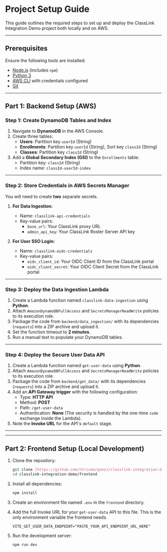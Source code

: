 # Project Setup Guide

This guide outlines the required steps to set up and deploy the ClassLink Integration Demo project both locally and on AWS.

---

## Prerequisites

Ensure the following tools are installed:

- [Node.js](https://nodejs.org/) (includes `npm`)
- [Python 3](https://www.python.org/)
- [AWS CLI](https://aws.amazon.com/cli/) with credentials configured
- [Git](https://git-scm.com/)

---

## Part 1: Backend Setup (AWS)

### Step 1: Create DynamoDB Tables and Index

1.  Navigate to **DynamoDB** in the AWS Console.
2.  Create three tables:
    -   **Users**: Partition key `userId` (String)
    -   **Enrollments**: Partition key `userId` (String), Sort key `classId` (String)
    -   **Classes**: Partition key `classId` (String)
3.  Add a **Global Secondary Index (GSI)** to the `Enrollments` table:
    -   Partition key: `classId` (String)
    -   Index name: `classId-userId-index`

---

### Step 2: Store Credentials in AWS Secrets Manager

You will need to create **two** separate secrets.

1.  **For Data Ingestion:**
    -   Name: `classlink-api-credentials`
    -   Key-value pairs:
        -   `base_url`: Your ClassLink proxy URL
        -   `admin_api_key`: Your ClassLink Roster Server API key

2.  **For User SSO Login:**
    -   Name: `classlink-oidc-credentials`
    -   Key-value pairs:
        -   `oidc_client_id`: Your OIDC Client ID from the ClassLink portal
        -   `oidc_client_secret`: Your OIDC Client Secret from the ClassLink portal

---

### Step 3: Deploy the Data Ingestion Lambda

1.  Create a Lambda function named `classlink-data-ingestion` using **Python**.
2.  Attach `AmazonDynamoDBFullAccess` and `SecretsManagerReadWrite` policies to its execution role.
3.  Package the code from `backend/data_ingestion/` with its dependencies (`requests`) into a ZIP archive and upload it.
4.  Set the function timeout to **2 minutes**.
5.  Run a manual test to populate your DynamoDB tables.

---

### Step 4: Deploy the Secure User Data API

1.  Create a Lambda function named `get-user-data` using **Python**.
2.  Attach `AmazonDynamoDBFullAccess` and `SecretsManagerReadWrite` policies to its execution role.
3.  Package the code from `backend/get_data/` with its dependencies (`requests`) into a ZIP archive and upload it.
4.  Add an **API Gateway trigger** with the following configuration:
    -   Type: **HTTP API**
    -   Method: **POST**
    -   Path: `/get-user-data`
    -   Authentication: **None** (The security is handled by the one-time `code` exchange inside the Lambda).
5.  Note the **Invoke URL** for the API's `default` stage.

---

---

## Part 2: Frontend Setup (Local Development)

1.  Clone the repository:
    ```bash
    git clone [https://github.com/chrismarquezz/classlink-integration-demo.git](https://github.com/chrismarquezz/classlink-integration-demo.git)
    cd classlink-integration-demo/frontend
    ```
2.  Install all dependencies:
    ```bash
    npm install
    ```
3.  Create an environment file named `.env` in the `frontend` directory.
4.  Add the full Invoke URL for your `get-user-data` API to this file. This is the only environment variable the frontend needs.

    ```
    VITE_GET_USER_DATA_ENDPOINT="PASTE_YOUR_API_ENDPOINT_URL_HERE"
    ```
5.  Run the development server:
    ```bash
    npm run dev
    ```
